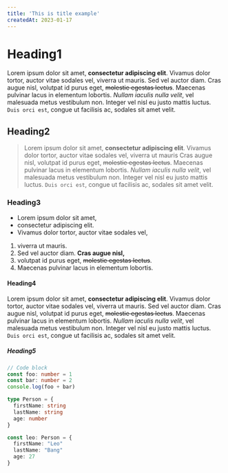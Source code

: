 ```yaml
---
title: 'This is title example'
createdAt: 2023-01-17
---
```


# Heading1

Lorem ipsum dolor sit amet, **consectetur adipiscing elit**. Vivamus dolor tortor, auctor vitae sodales vel, viverra ut mauris. Sed vel auctor diam. Cras augue nisl, volutpat id purus eget, ~~molestie egestas lectus~~. Maecenas pulvinar lacus in elementum lobortis. _Nullam iaculis nulla velit_, vel malesuada metus vestibulum non. Integer vel nisl eu justo mattis luctus. `Duis orci est`, congue ut facilisis ac, sodales sit amet velit.

## Heading2

> Lorem ipsum dolor sit amet, **consectetur adipiscing elit**. Vivamus dolor tortor, auctor vitae sodales vel, viverra ut mauris
> Cras augue nisl, volutpat id purus eget, ~~molestie egestas lectus~~. Maecenas pulvinar lacus in elementum lobortis. _Nullam iaculis nulla velit_, vel malesuada metus vestibulum non.
> Integer vel nisl eu justo mattis luctus. `Duis orci est`, congue ut facilisis ac, sodales sit amet velit.

### Heading3

- Lorem ipsum dolor sit amet,
- consectetur adipiscing elit.
- Vivamus dolor tortor, auctor vitae sodales vel,

1. viverra ut mauris.
2. Sed vel auctor diam. **Cras augue nisl,**
3. volutpat id purus eget, ~~molestie egestas lectus~~.
4. Maecenas pulvinar lacus in elementum lobortis.

#### Heading4

Lorem ipsum dolor sit amet, **consectetur adipiscing elit**. Vivamus dolor tortor, auctor vitae sodales vel, viverra ut mauris. Sed vel auctor diam. Cras augue nisl, volutpat id purus eget, ~~molestie egestas lectus~~. Maecenas pulvinar lacus in elementum lobortis. _Nullam iaculis nulla velit_, vel malesuada metus vestibulum non. Integer vel nisl eu justo mattis luctus. `Duis orci est`, congue ut facilisis ac, sodales sit amet velit.

##### Heading5

```typescript
// Code block
const foo: number = 1
const bar: number = 2
console.log(foo + bar)

type Person = {
  firstName: string
  lastName: string
  age: number
}

const leo: Person = {
  firstName: "Leo"
  lastName: "Bang"
  age: 27
}
```
